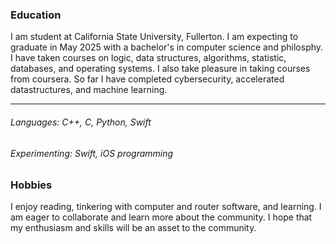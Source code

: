 ### Education
I am student at California State University, Fullerton. I am expecting to graduate in May 2025 with a bachelor's in computer science and philosphy.
I have taken courses on logic, data structures, algorithms, statistic, databases, and operating systems. I also take pleasure in taking courses from coursera. So far I have completed cybersecurity, accelerated datastructures, and machine learning.
___

###### Languages: C++, C, Python, Swift
###### Experimenting: Swift, iOS programming
### Hobbies
I enjoy reading, tinkering with computer and router software, and learning. I am eager to collaborate and learn more about the community. I hope that my enthusiasm and skills will be an asset to the community.

<!--
**fiddle-c/fiddle-c** is a ✨ _special_ ✨ repository because its `README.md` (this file) appears on your GitHub profile.

Here are some ideas to get you started:

- 🔭 I’m currently working on ...
- 🌱 I’m currently learning ...
- 👯 I’m looking to collaborate on ...
- 🤔 I’m looking for help with ...
- 💬 Ask me about ...
- 📫 How to reach me: ...
- 😄 Pronouns: ...
- ⚡ Fun fact: ...
-->
